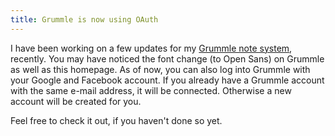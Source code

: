 ```yaml
---
title: Grummle is now using OAuth
---
```

I have been working on a few updates for my [Grummle note system](https://grummle.mystler.eu), recently. You may have noticed the font change (to Open Sans) on Grummle as well as this homepage. As of now, you can also log into Grummle with your Google and Facebook account. If you already have a Grummle account with the same e-mail address, it will be connected. Otherwise a new account will be created for you.

Feel free to check it out, if you haven't done so yet.
